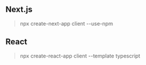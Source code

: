 
## Next.js
> npx create-next-app client --use-npm

## React
> npx create-react-app client --template typescript
